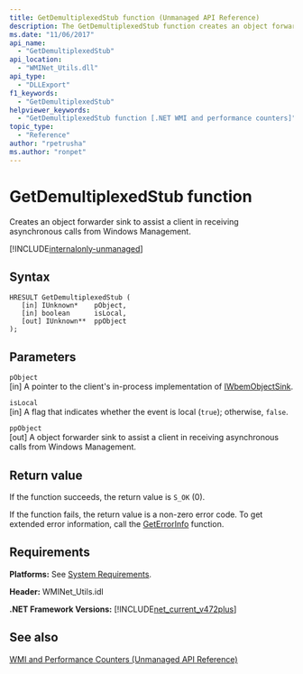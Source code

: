 ```yaml
---
title: GetDemultiplexedStub function (Unmanaged API Reference)
description: The GetDemultiplexedStub function creates an object forwarder sink to assist a client in receiving asynchronous calls from Windows Management.
ms.date: "11/06/2017"
api_name: 
  - "GetDemultiplexedStub"
api_location: 
  - "WMINet_Utils.dll"
api_type: 
  - "DLLExport"
f1_keywords: 
  - "GetDemultiplexedStub"
helpviewer_keywords: 
  - "GetDemultiplexedStub function [.NET WMI and performance counters]"
topic_type: 
  - "Reference"
author: "rpetrusha"
ms.author: "ronpet"
---
```

# GetDemultiplexedStub function
Creates an object forwarder sink to assist a client in receiving asynchronous calls from Windows Management.
  
[!INCLUDE[internalonly-unmanaged](../../../../includes/internalonly-unmanaged.md)]
  
## Syntax  
  
```  
HRESULT GetDemultiplexedStub (
   [in] IUnknown*    pObject, 
   [in] boolean      isLocal, 
   [out] IUnknown**  ppObject
); 
```  

## Parameters

`pObject`  
[in] A pointer to the client's in-process implementation of [IWbemObjectSink](https://msdn.microsoft.com/library/aa391787(v=vs.85).aspx).

`isLocal`  
[in] A flag that indicates whether the event is local (`true`); otherwise, `false`.

`ppObject`  
[out] A object forwarder sink to assist a client in receiving asynchronous calls from Windows Management.

## Return value

If the function succeeds, the return value is `S_OK` (0).

If the function fails, the return value is a non-zero error code. To get extended error information, call the [GetErrorInfo](geterrorinfo.md) function.
    
## Requirements  
 **Platforms:** See [System Requirements](../../../../docs/framework/get-started/system-requirements.md).  
  
 **Header:** WMINet_Utils.idl  
  
 **.NET Framework Versions:** [!INCLUDE[net_current_v472plus](../../../../includes/net-current-v472plus.md)]  
  
## See also  
[WMI and Performance Counters (Unmanaged API Reference)](index.md)

